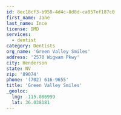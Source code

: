 ```yaml
---
id: 8ec18cf3-b958-4d4c-8d8d-ca057ef187c0
first_name: Jane
last_name: Ince
license: DMD
services:
  - dentist
category: Dentists
org_name: 'Green Valley Smiles'
address: '2570 Wigwam Pkwy'
city: Henderson
state: NV
zip: '89074'
phone: '(702) 616-9655'
title: 'Green Valley Smiles'
_geoloc:
  lng: -115.086999
  lat: 36.038181
---
```

